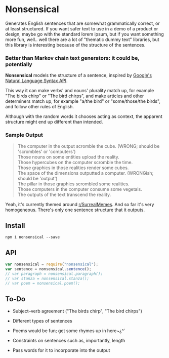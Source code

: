 
# Nonsensical

Generates English sentences that are somewhat grammatically correct, or at least structured.
If you want safer text to use in a demo of a product or design, maybe go with the standard lorem ipsum,
but if you want something more fun, well.. well there are a lot of "thematic dummy text" libraries,
but this library is interesting because of the structure of the sentences.

### Better than Markov chain text generators: it could be, potentially

**Nonsensical** models the structure of a sentence,
inspired by [Google's Natural Language Syntax API](https://cloud.google.com/natural-language/).

This way it can make verbs' and nouns' plurality match up,
for example "The birds chirp" or "The bird chirps",
and make articles and other determiners match up,
for example "a/the bird" or "some/those/the birds",
and follow other rules of English.

Although with the random words it chooses acting as context,
the apparent structure might end up different than intended.

### Sample Output

> The computer in the output scromble the cube. (WRONG; should be 'scrombles' or 'computers')  
> Those nouns on some entities upload the reality.  
> Those hypercubes on the computer scromble the time.  
> Those graphics in those realities render some cubes.  
> The space of the dimensions outputted a computer. (WRONGish; should be 'output')  
> The pillar in those graphics scrombled some realities.  
> Those computers in the computer consume some vegetals.  
> The outputs of the text transcend the reality.  

Yeah, it's currently themed around [r/SurrealMemes](https://www.reddit.com/r/surrealmemes/).
And so far it's very homogeneous. There's only one sentence structure that it outputs.

## Install

`npm i nonsensical --save`

## API

```js
var nonsensical = require("nonsensical");
var sentence = nonsensical.sentence();
// var paragraph = nonsensical.paragraph();
// var stanza = nonsensical.stanza();
// var poem = nonsensical.poem();
```

## To-Do

- Subject–verb agreement
("The birds chirp", "The bird chirps")

- Different types of sentences

- Poems would be fun; get some rhymes up in here~¿^`

- Constraints on sentences such as, importantly, length

- Pass words for it to incorporate into the output

